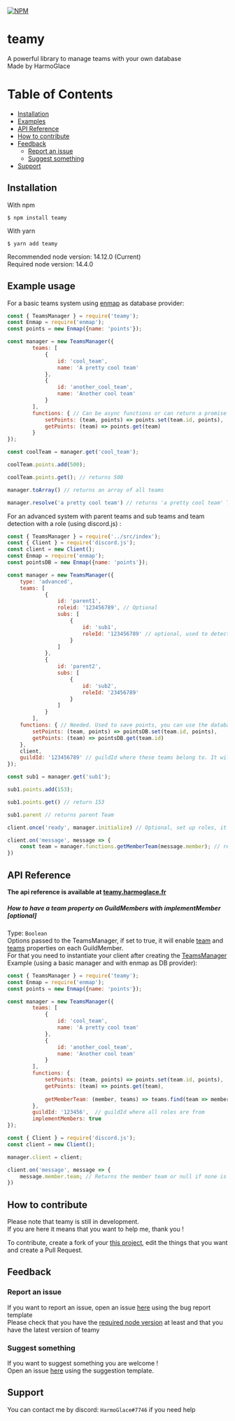 [![NPM](https://nodei.co/npm/teamy.png?compact=true)](https://nodei.co/npm/teamy/)

# teamy
 A powerful library to manage teams with your own database\
 Made by HarmoGlace
 
# Table of Contents
* [Installation](#installation)
* [Examples](#example-usage)
* [API Reference](#api-reference)
* [How to contribute](#how-to-contribute)
* [Feedback](#feedback)
    * [Report an issue](#report-an-issue)
    * [Suggest something](#suggest-something)
* [Support](#support)
 
## Installation
With npm
 ```
$ npm install teamy
 ```
With yarn
```
$ yarn add teamy
```

Recommended node version: 14.12.0 (Current)\
Required node version: 14.4.0

## Example usage
For a basic teams system using [enmap](https://www.npmjs.com/package/enmap) as database provider:
```js
const { TeamsManager } = require('teamy');
const Enmap = require('enmap');
const points = new Enmap({name: 'points'});

const manager = new TeamsManager({
        teams: [
            {
                id: 'cool_team',
                name: 'A pretty cool team'
            },
            {
                id: 'another_cool_team',
                name: 'Another cool team'
            }
        ],
        functions: { // Can be async functions or can return a promise
            setPoints: (team, points) => points.set(team.id, points),
            getPoints: (team) => points.get(team)
        }
});

const coolTeam = manager.get('cool_team');

coolTeam.points.add(500);

coolTeam.points.get(); // returns 500

manager.toArray() // returns an array of all teams

manager.resolve('a pretty cool team') // returns 'a pretty cool team' Team
```

For an advanced system with parent teams and sub teams and team detection with a role (using discord.js) :
```js
const { TeamsManager } = require('../src/index');
const { Client } = require('discord.js');
const client = new Client();
const Enmap = require('enmap');
const pointsDB = new Enmap({name: 'points'});

const manager = new TeamsManager({
    type: 'advanced',
    teams: [
            {
                id: 'parent1',
                roleid: '123456789', // Optional
                subs: [
                    {
                        id: 'sub1',
                        roleId: '123456789' // optional, used to detect member role if a client and a guildId are given
                    }
                ]
            },
            {
                id: 'parent2',
                subs: [
                    {
                        id: 'sub2',
                        roleId: '23456789'
                    }
                ]
            }
        ],
    functions: { // Needed. Used to save points, you can use the database that you want, here it is enmap
        setPoints: (team, points) => pointsDB.set(team.id, points),
        getPoints: (team) => pointsDB.get(team.id)
    },
    client,
    guildId: '123456789' // guildId where these teams belong to. It will be used to get roles
});

const sub1 = manager.get('sub1');

sub1.points.add(153);

sub1.points.get() // return 153

sub1.parent // returns parent Team

client.once('ready', manager.initialize) // Optional, set up roles, it will enable the Team#role property. It is not needed to detect a member role)

client.on('message', message => {
    const team = manager.functions.getMemberTeam(message.member); // returns the member team or null if none is found. See below example for an easier way to do it
})
```

## API Reference

**The api reference is available at [teamy.harmoglace.fr](https://teamy.harmoglace.fr)**


##### How to have a team property on GuildMembers with implementMember [optional]
Type: ```Boolean```\
Options passed to the TeamsManager, if set to true, it will enable [team](#getmemberteam) and [teams](#getmemberteams) properties on each GuildMember.\
For that you need to instantiate your client after creating the [TeamsManager](#teamsmanager)\
Example (using a basic manager and with enmap as DB provider):
````js
const { TeamsManager } = require('teamy');
const Enmap = require('enmap');
const points = new Enmap({name: 'points'});

const manager = new TeamsManager({
        teams: [
            {
                id: 'cool_team',
                name: 'A pretty cool team'
            },
            {
                id: 'another_cool_team',
                name: 'Another cool team'
            }
        ],
        functions: {
            setPoints: (team, points) => points.set(team.id, points),
            getPoints: (team) => points.get(team),
   
            getMemberTeam: (member, teams) => teams.find(team => member.roles.cache.has(team.roleId)
        },
        guildId: '123456',  // guildId where all roles are from
        implementMembers: true
});

const { Client } = require('discord.js');
const client = new Client();

manager.client = client;

client.on('message', message => {
    message.member.team; // Returns the member team or null if none is found
})
````

## How to contribute

Please note that teamy is still in development.\
If you are here it means that you want to help me, thank you !

To contribute, create a fork of your [this project](https://github.com/HarmoGlace/teamy), edit the things that you want and create a Pull Request.

## Feedback

### Report an issue

If you want to report an issue, open an issue [here](https://github.com/HarmoGlace/teamy/issues/new/choose) using the bug report template\
Please check that you have the [required node version](#installation) at least and that you have the latest version of teamy

### Suggest something

If you want to suggest something you are welcome !\
Open an issue [here](https://github.com/HarmoGlace/teamy/issues/new/choose) using the suggestion template.

## Support

You can contact me by discord: `HarmoGlace#7746` if you need help